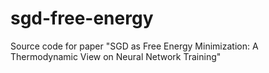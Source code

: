 # sgd-free-energy
Source code for paper "SGD as Free Energy Minimization: A Thermodynamic View on Neural Network Training"
